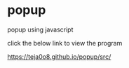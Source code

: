 # popup
popup using javascript


click the below link to view the program

https://teja0o8.github.io/popup/src/
